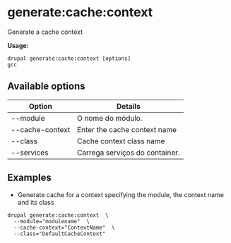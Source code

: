 # generate:cache:context
Generate a cache context

**Usage:**
```
drupal generate:cache:context [options]
gcc
```

## Available options
Option | Details
-------|-------------
--module | O nome do módulo.
--cache-context | Enter the cache context name
--class | Cache context class name
--services | Carrega serviços do container.

## Examples
* Generate cache for a context specifying the module, the context name and its class
```
drupal generate:cache:context  \
  --module="modulename"  \
  --cache-context="ContextName"  \
  --class="DefaultCacheContext"
```
